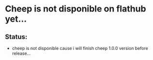# Cheep is not disponible on flathub yet...
## Status:
- cheep is not disponible cause i will finish cheep 1.0.0 version before release...
